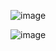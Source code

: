 ![image](https://github.com/user-attachments/assets/92d3eb48-77d3-4c86-8307-11808d8aaaec)

![image](https://github.com/user-attachments/assets/badf1f81-35cb-4c90-bb18-9612eace7930)

